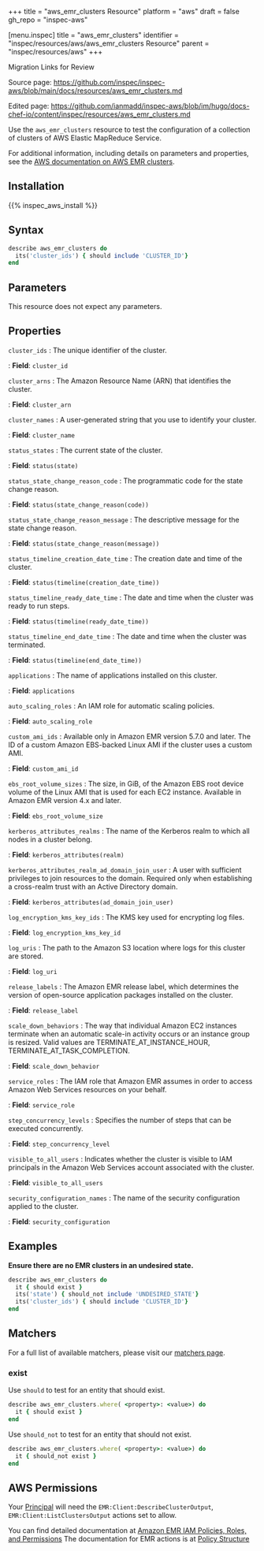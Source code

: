 +++
title = "aws_emr_clusters Resource"
platform = "aws"
draft = false
gh_repo = "inspec-aws"

[menu.inspec]
title = "aws_emr_clusters"
identifier = "inspec/resources/aws/aws_emr_clusters Resource"
parent = "inspec/resources/aws"
+++

<div class="admonition-note">
<p class="admonition-note-title">Migration Links for Review</p>
<div class="admonition-note-text">
<p>Source page: <a href="https://github.com/inspec/inspec-aws/blob/main/docs/resources/aws_emr_clusters.md">https://github.com/inspec/inspec-aws/blob/main/docs/resources/aws_emr_clusters.md</a></p>
<p>Edited page: <a href="https://github.com/ianmadd/inspec-aws/blob/im/hugo/docs-chef-io/content/inspec/resources/aws_emr_clusters.md">https://github.com/ianmadd/inspec-aws/blob/im/hugo/docs-chef-io/content/inspec/resources/aws_emr_clusters.md</a></p>
</div>
</div>


Use the `aws_emr_clusters` resource to test the configuration of a collection of clusters of AWS Elastic MapReduce Service.

For additional information, including details on parameters and properties, see the [AWS documentation on AWS EMR clusters](https://docs.aws.amazon.com/AWSCloudFormation/latest/UserGuide/aws-resource-elasticmapreduce-cluster.html).

## Installation

{{% inspec_aws_install %}}

## Syntax

```ruby
describe aws_emr_clusters do
  its('cluster_ids') { should include 'CLUSTER_ID'}
end
```

## Parameters

This resource does not expect any parameters.

## Properties

`cluster_ids`
: The unique identifier of the cluster.

: **Field**: `cluster_id`

`cluster_arns`
: The Amazon Resource Name (ARN) that identifies the cluster.

: **Field**: `cluster_arn`

`cluster_names`
: A user-generated string that you use to identify your cluster.

: **Field**: `cluster_name`

`status_states`
: The current state of the cluster.

: **Field**: `status(state)`

`status_state_change_reason_code`
: The programmatic code for the state change reason.

: **Field**: `status(state_change_reason(code))`

`status_state_change_reason_message`
: The descriptive message for the state change reason.

: **Field**: `status(state_change_reason(message))`

`status_timeline_creation_date_time`
: The creation date and time of the cluster.

: **Field**: `status(timeline(creation_date_time))`

`status_timeline_ready_date_time`
: The date and time when the cluster was ready to run steps.

: **Field**: `status(timeline(ready_date_time))`

`status_timeline_end_date_time`
: The date and time when the cluster was terminated.

: **Field**: `status(timeline(end_date_time))`

`applications`
: The name of applications installed on this cluster.

: **Field**: `applications`

`auto_scaling_roles`
: An IAM role for automatic scaling policies.

: **Field**: `auto_scaling_role`

`custom_ami_ids`
: Available only in Amazon EMR version 5.7.0 and later. The ID of a custom Amazon EBS-backed Linux AMI if the cluster uses a custom AMI.

: **Field**: `custom_ami_id`

`ebs_root_volume_sizes`
: The size, in GiB, of the Amazon EBS root device volume of the Linux AMI that is used for each EC2 instance. Available in Amazon EMR version 4.x and later.

: **Field**: `ebs_root_volume_size`

`kerberos_attributes_realms`
: The name of the Kerberos realm to which all nodes in a cluster belong.

: **Field**: `kerberos_attributes(realm)`

`kerberos_attributes_realm_ad_domain_join_user`
: A user with sufficient privileges to join resources to the domain. Required only when establishing a cross-realm trust with an Active Directory domain.

: **Field**: `kerberos_attributes(ad_domain_join_user)`

`log_encryption_kms_key_ids`
: The KMS key used for encrypting log files.

: **Field**: `log_encryption_kms_key_id`

`log_uris`
: The path to the Amazon S3 location where logs for this cluster are stored.

: **Field**: `log_uri`

`release_labels`
: The Amazon EMR release label, which determines the version of open-source application packages installed on the cluster.

: **Field**: `release_label`

`scale_down_behaviors`
: The way that individual Amazon EC2 instances terminate when an automatic scale-in activity occurs or an instance group is resized. Valid values are TERMINATE_AT_INSTANCE_HOUR, TERMINATE_AT_TASK_COMPLETION.

: **Field**: `scale_down_behavior`

`service_roles`
: The IAM role that Amazon EMR assumes in order to access Amazon Web Services resources on your behalf.

: **Field**: `service_role`

`step_concurrency_levels`
: Specifies the number of steps that can be executed concurrently.

: **Field**: `step_concurrency_level`

`visible_to_all_users`
: Indicates whether the cluster is visible to IAM principals in the Amazon Web Services account associated with the cluster.

: **Field**: `visible_to_all_users`

`security_configuration_names`
: The name of the security configuration applied to the cluster.

: **Field**: `security_configuration`

## Examples

**Ensure there are no EMR clusters in an undesired state.**

```ruby
describe aws_emr_clusters do
  it { should exist }
  its('state') { should_not include 'UNDESIRED_STATE'}
  its('cluster_ids') { should include 'CLUSTER_ID'}
end
```

## Matchers

For a full list of available matchers, please visit our [matchers page](https://docs.chef.io/inspec/matchers/).

### exist

Use `should` to test for an entity that should exist.

```ruby
describe aws_emr_clusters.where( <property>: <value>) do
  it { should exist }
end
```

Use `should_not` to test for an entity that should not exist.

```ruby
describe aws_emr_clusters.where( <property>: <value>) do
  it { should_not exist }
end
```

## AWS Permissions

Your [Principal](https://docs.aws.amazon.com/IAM/latest/UserGuide/intro-structure.html#intro-structure-principal) will need the `EMR:Client:DescribeClusterOutput`, `EMR:Client:ListClustersOutput` actions set to allow.

You can find detailed documentation at [Amazon EMR IAM Policies, Roles, and Permissions](https://docs.aws.amazon.com/emr/latest/ManagementGuide/emr-managed-iam-policies.html)
The documentation for EMR actions is at [Policy Structure](https://docs.aws.amazon.com/emr/latest/ManagementGuide/security_iam_id-based-policy-examples.html)
